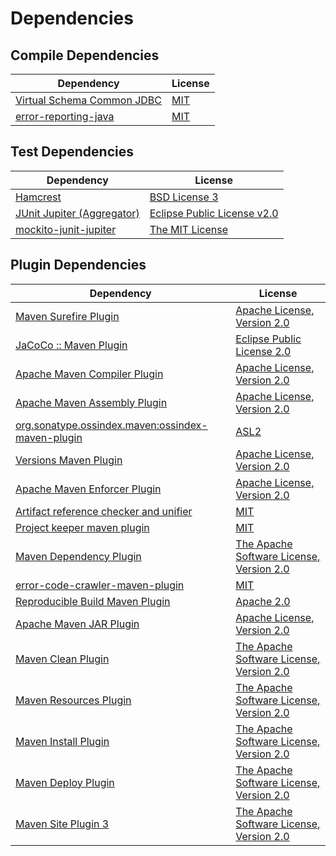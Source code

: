 <!-- @formatter:off -->
# Dependencies

## Compile Dependencies

| Dependency                      | License  |
| ------------------------------- | -------- |
| [Virtual Schema Common JDBC][0] | [MIT][1] |
| [error-reporting-java][2]       | [MIT][1] |

## Test Dependencies

| Dependency                      | License                          |
| ------------------------------- | -------------------------------- |
| [Hamcrest][4]                   | [BSD License 3][5]               |
| [JUnit Jupiter (Aggregator)][6] | [Eclipse Public License v2.0][7] |
| [mockito-junit-jupiter][8]      | [The MIT License][9]             |

## Plugin Dependencies

| Dependency                                              | License                                        |
| ------------------------------------------------------- | ---------------------------------------------- |
| [Maven Surefire Plugin][10]                             | [Apache License, Version 2.0][11]              |
| [JaCoCo :: Maven Plugin][12]                            | [Eclipse Public License 2.0][13]               |
| [Apache Maven Compiler Plugin][14]                      | [Apache License, Version 2.0][11]              |
| [Apache Maven Assembly Plugin][16]                      | [Apache License, Version 2.0][11]              |
| [org.sonatype.ossindex.maven:ossindex-maven-plugin][18] | [ASL2][19]                                     |
| [Versions Maven Plugin][20]                             | [Apache License, Version 2.0][11]              |
| [Apache Maven Enforcer Plugin][22]                      | [Apache License, Version 2.0][11]              |
| [Artifact reference checker and unifier][24]            | [MIT][1]                                       |
| [Project keeper maven plugin][26]                       | [MIT][1]                                       |
| [Maven Dependency Plugin][28]                           | [The Apache Software License, Version 2.0][19] |
| [error-code-crawler-maven-plugin][30]                   | [MIT][1]                                       |
| [Reproducible Build Maven Plugin][32]                   | [Apache 2.0][19]                               |
| [Apache Maven JAR Plugin][34]                           | [Apache License, Version 2.0][11]              |
| [Maven Clean Plugin][36]                                | [The Apache Software License, Version 2.0][19] |
| [Maven Resources Plugin][38]                            | [The Apache Software License, Version 2.0][19] |
| [Maven Install Plugin][40]                              | [The Apache Software License, Version 2.0][19] |
| [Maven Deploy Plugin][42]                               | [The Apache Software License, Version 2.0][19] |
| [Maven Site Plugin 3][44]                               | [The Apache Software License, Version 2.0][19] |

[26]: https://github.com/exasol/project-keeper-maven-plugin
[2]: https://github.com/exasol/error-reporting-java
[19]: http://www.apache.org/licenses/LICENSE-2.0.txt
[10]: https://maven.apache.org/surefire/maven-surefire-plugin/
[36]: http://maven.apache.org/plugins/maven-clean-plugin/
[1]: https://opensource.org/licenses/MIT
[8]: https://github.com/mockito/mockito
[20]: http://www.mojohaus.org/versions-maven-plugin/
[28]: http://maven.apache.org/plugins/maven-dependency-plugin/
[5]: http://opensource.org/licenses/BSD-3-Clause
[14]: https://maven.apache.org/plugins/maven-compiler-plugin/
[0]: https://github.com/exasol/virtual-schema-common-jdbc
[13]: https://www.eclipse.org/legal/epl-2.0/
[12]: https://www.jacoco.org/jacoco/trunk/doc/maven.html
[9]: https://github.com/mockito/mockito/blob/main/LICENSE
[32]: http://zlika.github.io/reproducible-build-maven-plugin
[11]: https://www.apache.org/licenses/LICENSE-2.0.txt
[22]: https://maven.apache.org/enforcer/maven-enforcer-plugin/
[7]: https://www.eclipse.org/legal/epl-v20.html
[40]: http://maven.apache.org/plugins/maven-install-plugin/
[6]: https://junit.org/junit5/
[18]: https://sonatype.github.io/ossindex-maven/maven-plugin/
[4]: http://hamcrest.org/JavaHamcrest/
[42]: http://maven.apache.org/plugins/maven-deploy-plugin/
[44]: http://maven.apache.org/plugins/maven-site-plugin/
[38]: http://maven.apache.org/plugins/maven-resources-plugin/
[24]: https://github.com/exasol/artifact-reference-checker-maven-plugin
[30]: https://github.com/exasol/error-code-crawler-maven-plugin
[34]: https://maven.apache.org/plugins/maven-jar-plugin/
[16]: https://maven.apache.org/plugins/maven-assembly-plugin/
